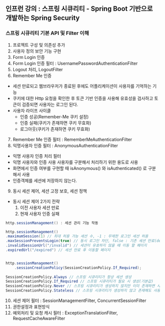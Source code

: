 ## 인프런 강의 : 스프링 시큐리티 - Spring Boot 기반으로 개발하는 Spring Security

### 스프링 시큐리티 기본 API 및 Filter 이해
1. 프로젝트 구성 및 의존성 추가
2. 사용자 정의 보안 기능 구현
3. Form Login 인증
4. Form Login 인증 필터 : UsernamePasswordAuthenticationFilter
5. Logout 처리, LogoutFilter
6. Remember Me 인증
- 세션 만료되고 웹브라우저가 종료된 후에도 어플리케이션이 사용자를 기억하는 기능
- 쿠키에 대한 Http 요청을 확인한 후 토큰 기반 인증을 사용해 유효성을 검사하고 토큰이 검증되면 사용자는 로그인 된다.
- 사용자 라이프 사이클
  - 인증 성공(Remember-Me 쿠키 설정)
  - 인증 실패(쿠키가 존재하면 쿠키 무효화)
  - 로그아웃(쿠키가 존재하면 쿠키 무효화)
7. Remember Me 인증 필터 : RememberMeAuthenticationFilter
8. 익명사용자 인증 필터 : AnonymousAuthenticationFilter
- 익명 사용자 인증 처리 필터
- 익명 사용자와 인증 사용 사용자를 구분해서 처리하기 위한 용도로 사용
- 화면에서 인증 여부를 구현할 때 isAnonymous() 와 isAuthenticated() 로 구분해서 사용
- 인증객체를 세션에 저장하지 않는다.
9. 동시 세션 제어, 세션 고정 보호, 세션 정책
- 동시 세션 제어 2가지 전략
  1. 이전 사용자 세션 만료
  2. 현재 사용자 인증 실패
  
```java
http.sessionManagement() : 세션 관리 기능 작동

http.sessionManagement()
.maximumSession(1) // 최대 허용 가능 세션 수, -1 : 무제한 로그인 세션 허용
.maxSessionPreventsLogin(true) // 동시 로그인 차단, false : 기존 세션 만료(default)
.invalidSessionUrl("/invalid") // 세션이 유효하지 않을 때 이동 할 페이지
.expiredUrl("/expired") // 세션 만료 후 이동할 페이지


http.sessionManagement()
	.sessionCreationPolicy(SessionCreationPolicy.If_Required);
	
SessionCreationPolicy.Always // 스프링 시큐리티가 항상 세션 생성
SessionCreationPolicy.If_Required // 스프링 시큐리티가 필요 시 생성(기본값)
SessionCreationPolicy.Never // 스프링 시큐리티가 생성하지 않지만 이미 존재하면 사용
SessionCreationPolicy.Stateless // 스프링 시큐리티가 생성하지 않고 존재해도 사용하지 않음
```
10. 세션 제어 필터 : SessionManagementFilter, ConcurrentSessionFilter
11. 권한설정과 표현방식
12. 예외처리 및 요청 캐시 필터 : ExceptionTranslationFilter, RequestCacheAwareFilter
